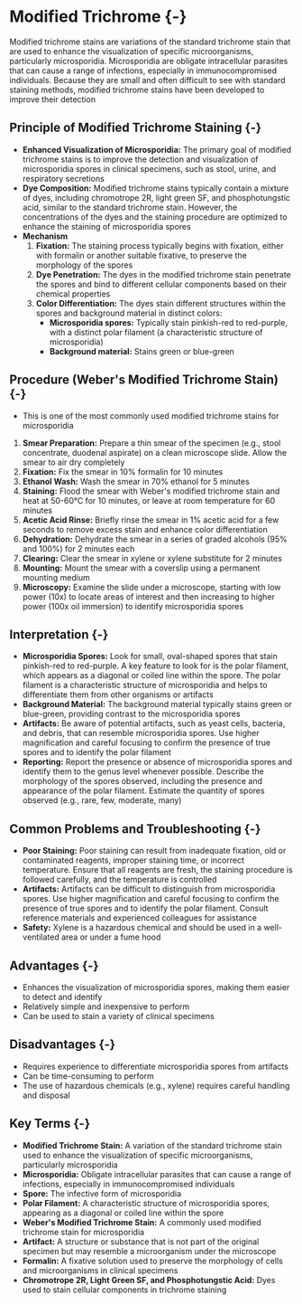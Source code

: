 # Modified Trichrome {-}

Modified trichrome stains are variations of the standard trichrome stain that are used to enhance the visualization of specific microorganisms, particularly microsporidia. Microsporidia are obligate intracellular parasites that can cause a range of infections, especially in immunocompromised individuals. Because they are small and often difficult to see with standard staining methods, modified trichrome stains have been developed to improve their detection

## **Principle of Modified Trichrome Staining** {-}

*   **Enhanced Visualization of Microsporidia:** The primary goal of modified trichrome stains is to improve the detection and visualization of microsporidia spores in clinical specimens, such as stool, urine, and respiratory secretions
*   **Dye Composition:** Modified trichrome stains typically contain a mixture of dyes, including chromotrope 2R, light green SF, and phosphotungstic acid, similar to the standard trichrome stain. However, the concentrations of the dyes and the staining procedure are optimized to enhance the staining of microsporidia spores
*   **Mechanism**
    1.  **Fixation:** The staining process typically begins with fixation, either with formalin or another suitable fixative, to preserve the morphology of the spores
    2.  **Dye Penetration:** The dyes in the modified trichrome stain penetrate the spores and bind to different cellular components based on their chemical properties
    3.  **Color Differentiation:** The dyes stain different structures within the spores and background material in distinct colors:
        *   **Microsporidia spores:** Typically stain pinkish-red to red-purple, with a distinct polar filament (a characteristic structure of microsporidia)
        *   **Background material:** Stains green or blue-green

## **Procedure (Weber's Modified Trichrome Stain)** {-}

*   This is one of the most commonly used modified trichrome stains for microsporidia

1.  **Smear Preparation:** Prepare a thin smear of the specimen (e.g., stool concentrate, duodenal aspirate) on a clean microscope slide. Allow the smear to air dry completely
2.  **Fixation:** Fix the smear in 10% formalin for 10 minutes
3.  **Ethanol Wash:** Wash the smear in 70% ethanol for 5 minutes
4.  **Staining:** Flood the smear with Weber's modified trichrome stain and heat at 50-60°C for 10 minutes, or leave at room temperature for 60 minutes
5.  **Acetic Acid Rinse:** Briefly rinse the smear in 1% acetic acid for a few seconds to remove excess stain and enhance color differentiation
6.  **Dehydration:** Dehydrate the smear in a series of graded alcohols (95% and 100%) for 2 minutes each
7.  **Clearing:** Clear the smear in xylene or xylene substitute for 2 minutes
8.  **Mounting:** Mount the smear with a coverslip using a permanent mounting medium
9.  **Microscopy:** Examine the slide under a microscope, starting with low power (10x) to locate areas of interest and then increasing to higher power (100x oil immersion) to identify microsporidia spores

## **Interpretation** {-}

*   **Microsporidia Spores:** Look for small, oval-shaped spores that stain pinkish-red to red-purple. A key feature to look for is the polar filament, which appears as a diagonal or coiled line within the spore. The polar filament is a characteristic structure of microsporidia and helps to differentiate them from other organisms or artifacts
*   **Background Material:** The background material typically stains green or blue-green, providing contrast to the microsporidia spores
*   **Artifacts:** Be aware of potential artifacts, such as yeast cells, bacteria, and debris, that can resemble microsporidia spores. Use higher magnification and careful focusing to confirm the presence of true spores and to identify the polar filament
*   **Reporting:** Report the presence or absence of microsporidia spores and identify them to the genus level whenever possible. Describe the morphology of the spores observed, including the presence and appearance of the polar filament. Estimate the quantity of spores observed (e.g., rare, few, moderate, many)

## **Common Problems and Troubleshooting** {-}

*   **Poor Staining:** Poor staining can result from inadequate fixation, old or contaminated reagents, improper staining time, or incorrect temperature. Ensure that all reagents are fresh, the staining procedure is followed carefully, and the temperature is controlled
*   **Artifacts:** Artifacts can be difficult to distinguish from microsporidia spores. Use higher magnification and careful focusing to confirm the presence of true spores and to identify the polar filament. Consult reference materials and experienced colleagues for assistance
*   **Safety:** Xylene is a hazardous chemical and should be used in a well-ventilated area or under a fume hood

## **Advantages** {-}

*   Enhances the visualization of microsporidia spores, making them easier to detect and identify
*   Relatively simple and inexpensive to perform
*   Can be used to stain a variety of clinical specimens

## **Disadvantages** {-}

*   Requires experience to differentiate microsporidia spores from artifacts
*   Can be time-consuming to perform
*   The use of hazardous chemicals (e.g., xylene) requires careful handling and disposal

## **Key Terms** {-}

*   **Modified Trichrome Stain:** A variation of the standard trichrome stain used to enhance the visualization of specific microorganisms, particularly microsporidia
*   **Microsporidia:** Obligate intracellular parasites that can cause a range of infections, especially in immunocompromised individuals
*   **Spore:** The infective form of microsporidia
*   **Polar Filament:** A characteristic structure of microsporidia spores, appearing as a diagonal or coiled line within the spore
*   **Weber's Modified Trichrome Stain:** A commonly used modified trichrome stain for microsporidia
*   **Artifact:** A structure or substance that is not part of the original specimen but may resemble a microorganism under the microscope
*   **Formalin:** A fixative solution used to preserve the morphology of cells and microorganisms in clinical specimens
*   **Chromotrope 2R, Light Green SF, and Phosphotungstic Acid:** Dyes used to stain cellular components in trichrome staining
